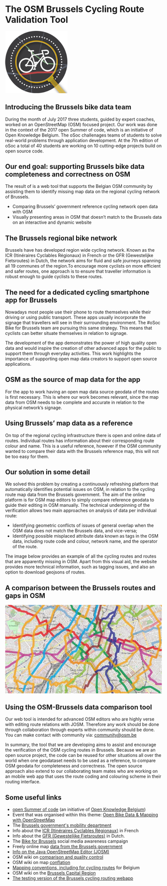 # The OSM Brussels Cycling Route Validation Tool
<img src="./images/bikeaway%20data%20logo.png" width="200">

## Introducing the Brussels bike data team
During the month of July 2017 three students, guided by expert coaches, worked on an OpenStreetMap (OSM) focused project. Our work was done in the context of the 2017 open Summer of code, which is an initiative of Open Knowledge Belgium. The oSoc challenages teams of students to solve real-world problems through application development. At the 7th edition of oSoc a total of 40 students are working on 10 cutting-edge projects build on open source code.

## Our end goal: supporting Brussels bike data completeness and correctness on OSM 
The result of is a web tool that supports the Belgian OSM community by assisting them to identify missing map data on the regional cycling network of Brussels. 
- Comparing Brussels’ government reference cycling network open data with OSM
- Visually presenting areas in OSM that doesn’t match to the Brussels data on an interactive and dynamic website

## The Brussels regional bike network
Brussels have has developed region wide cycling network. Known as the ICR (Itinéraires Cyclables Régionaux) in French or the GFR (Gewestelijke Fietsroutes) in Dutch, the network aims for fluid and safe journeys spanning all 19 communes of the region.To encourage more cyclists on more efficient and safer routes, one approach is to ensure that traveller information is robust enough to guide cyclists to these routes. 

## The need for a dedicated cycling smartphone app for Brussels
Nowadays most people use their phone to route themselves while their driving or using public transport. These apps usually incorporate the signage that travellers will see in their surrounding environment. The #oSoc Bike for Brussels team are pursuing this same strategy. This means that cyclists can better situate themselves in relation to signage.

The development of the app demonstrates the power of high quality open data and would inspire the creation of other advanced apps for the public to support them through everyday activities. This work highlights the importance of supporting open map data creators to support open source applications. 

## OSM as the source of map data for the app
For the app to work having an open map data source geodata of the routes is first necessary. This is where our work becomes relevant, since the map data from OSM needs to be complete and accurate in relation to the physical network’s signage.

## Using Brussels’ map data as a reference
On top of the regional cycling infrastructure there is open and online data of routes. Individual routes has information about their corresponding route colour and name. This is a useful reference, however if the OSM community wanted to compare their data with the Brussels reference map, this will not be too easy for them. 

## Our solution in some detail
We solved this problem by creating a continuously refreshing platform that automatically identifies potential issues on OSM, in relation to the cycling route map data from the Brussels government. The aim of the online platform is for OSM map editors to simply compare reference geodata to guide their editing in OSM manually. The technical underpinning of the verification allows two main approaches on analysis of data per individual route:

- Identifying geometric conflicts of issues of general overlap when the OSM data does not match the Brussels data, and vice-versa;
- Identifying possible misplaced attribute data known as tags in the OSM data, including route code and colour, network name, and the operator of the route.

The image below provides an example of all the cycling routes and routes that are apparently missing in OSM. Apart from this visual aid, the website provides more technical information, such as tagging issues, and also an option to download geojsons of routes.  

## A comparison between the Brussels routes and gaps in OSM 
<img src="./images/osmbrusselsdatacomparsion.gif?raw=true">

## Using the OSM-Brussels data comparison tool 
Our web tool is intended for advanced OSM editors who are highly verse with editing route relations with JOSM. Therefore any work should be done through collaboration through experts within community should be done. You can make contact with community via: community@osm.be

In summary, the tool that we are developing aims to assist and encourage the verification of the OSM cycling routes in Brussels. Because we are an open source project, the code can be reused for other situations all over the world when one geodataset needs to be used as a reference, to compare OSM geodata for completeness and correctness. The open source approach also extend to our collaborating team mates who are working on an mobile web app that uses the route coding and colouring scheme in their routing interface. 

## Some useful links
*   <span class="c2">[open Summer of code](http://2017.summerofcode.be/)</span><span> (an initiative of</span> <span class="c2">[Open Knowledge Belgium](https://www.openknowledge.be/)</span><span>)</span>
*   <span>Event that was organised within this theme:</span> <span class="c2">[Open Bike Data & Mapping with OpenStreetMap](https://www.eventbrite.com/e/open-bike-data-mapping-with-openstreetmap-registration-34806438996)</span>
*   <span>The</span> <span class="c2">[Brussels government's mobility department](http://mobility.brussels/)</span>
*   <span>Info about the</span> <span class="c2">[ICR (](http://www.bruxellesmobilite.irisnet.be/articles/velo/itineraires-cyclables)</span><span class="c2 c8">[Itinéraires Cyclables Régionaux](https://www.google.com/url?q=http://www.bruxellesmobilite.irisnet.be/articles/velo/itineraires-cyclables)</span><span class="c2">[)](http://www.bruxellesmobilite.irisnet.be/articles/velo/itineraires-cyclables)</span><span class="c0"> in French</span>
*   <span>Info about the</span> <span class="c2">[GFR (](http://www.mobielbrussel.irisnet.be/articles/fiets/fietsroutes)</span><span class="c2 c8">[Gewestelijke Fietsroutes](http://www.mobielbrussel.irisnet.be/articles/fiets/fietsroutes)</span><span class="c2">[)](http://www.mobielbrussel.irisnet.be/articles/fiets/fietsroutes)</span><span class="c0"> in Dutch.</span>
*   <span>The</span> <span class="c2">[Bike for Brussels](http://bike.brussels/)</span><span class="c0"> social media awareness campaign</span>
*   <span>Freely online map</span> <span class="c2">[data from the Brussels government](http://data-mobility.brussels/mobigis/nl/)</span>
*   <span class="c2">[Info on the Java OpenStreetMap Editor (JOSM)](https://josm.openstreetmap.de/)</span>
*   <span>OSM wiki on</span> <span class="c2">[comparison and quality control](http://wiki.openstreetmap.org/wiki/Comparing_OSM_with_other_datasets)</span><span class="c0"> </span>
*   <span>OSM wiki on map</span> <span class="c2">[conflation](http://wiki.openstreetmap.org/wiki/Conflation&sa=D)</span>
*   <span class="c2">[Mapping conventions, including for cycling routes](http://wiki.openstreetmap.org/wiki/WikiProject_Belgium/Conventions/Cycle_Routes)</span><span class="c0"> for Belgium</span>
*   <span>OSM wiki on the</span> <span class="c2">[Brussels Capital Region](http://wiki.openstreetmap.org/wiki/WikiProject_Belgium/Cycle_Routes%23Itin.C3.A9raires_Cyclables_R.C3.A9gionaux_-_Gewestelijke_Fietsroute)</span>
*   <span class="c2">[The testing version of the Brussels cycling routing webapp](https://osoc17.github.io/rideaway-frontend/)</span><span class="c0"> </span>
